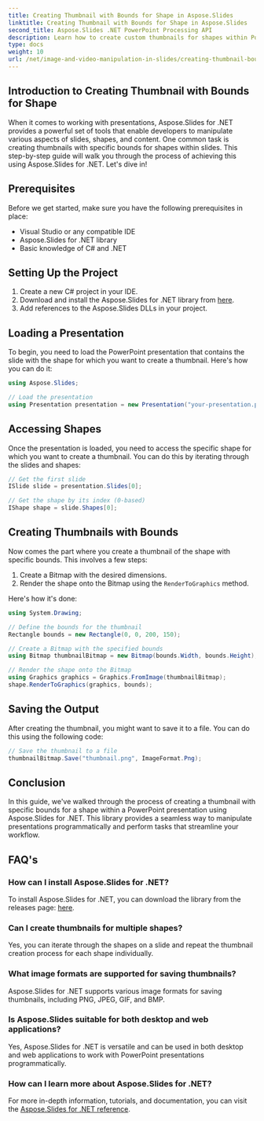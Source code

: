 ```yaml
---
title: Creating Thumbnail with Bounds for Shape in Aspose.Slides
linktitle: Creating Thumbnail with Bounds for Shape in Aspose.Slides
second_title: Aspose.Slides .NET PowerPoint Processing API
description: Learn how to create custom thumbnails for shapes within PowerPoint presentations using Aspose.Slides for .NET. This step-by-step guide provides source code examples and covers loading presentations, accessing shapes, defining thumbnail bounds, rendering, saving, and more.
type: docs
weight: 10
url: /net/image-and-video-manipulation-in-slides/creating-thumbnail-bounds-shape/
---
```


## Introduction to Creating Thumbnail with Bounds for Shape

When it comes to working with presentations, Aspose.Slides for .NET provides a powerful set of tools that enable developers to manipulate various aspects of slides, shapes, and content. One common task is creating thumbnails with specific bounds for shapes within slides. This step-by-step guide will walk you through the process of achieving this using Aspose.Slides for .NET. Let's dive in!

## Prerequisites

Before we get started, make sure you have the following prerequisites in place:

- Visual Studio or any compatible IDE
- Aspose.Slides for .NET library
- Basic knowledge of C# and .NET

## Setting Up the Project

1. Create a new C# project in your IDE.
2. Download and install the Aspose.Slides for .NET library from [here](https://releases.aspose.com/slides/net/).
3. Add references to the Aspose.Slides DLLs in your project.

## Loading a Presentation

To begin, you need to load the PowerPoint presentation that contains the slide with the shape for which you want to create a thumbnail. Here's how you can do it:

```csharp
using Aspose.Slides;

// Load the presentation
using Presentation presentation = new Presentation("your-presentation.pptx");
```

## Accessing Shapes

Once the presentation is loaded, you need to access the specific shape for which you want to create a thumbnail. You can do this by iterating through the slides and shapes:

```csharp
// Get the first slide
ISlide slide = presentation.Slides[0];

// Get the shape by its index (0-based)
IShape shape = slide.Shapes[0];
```

## Creating Thumbnails with Bounds

Now comes the part where you create a thumbnail of the shape with specific bounds. This involves a few steps:

1. Create a Bitmap with the desired dimensions.
2. Render the shape onto the Bitmap using the `RenderToGraphics` method.

Here's how it's done:

```csharp
using System.Drawing;

// Define the bounds for the thumbnail
Rectangle bounds = new Rectangle(0, 0, 200, 150);

// Create a Bitmap with the specified bounds
using Bitmap thumbnailBitmap = new Bitmap(bounds.Width, bounds.Height);

// Render the shape onto the Bitmap
using Graphics graphics = Graphics.FromImage(thumbnailBitmap);
shape.RenderToGraphics(graphics, bounds);
```

## Saving the Output

After creating the thumbnail, you might want to save it to a file. You can do this using the following code:

```csharp
// Save the thumbnail to a file
thumbnailBitmap.Save("thumbnail.png", ImageFormat.Png);
```

## Conclusion

In this guide, we've walked through the process of creating a thumbnail with specific bounds for a shape within a PowerPoint presentation using Aspose.Slides for .NET. This library provides a seamless way to manipulate presentations programmatically and perform tasks that streamline your workflow.

## FAQ's

### How can I install Aspose.Slides for .NET?

To install Aspose.Slides for .NET, you can download the library from the releases page: [here](https://releases.aspose.com/slides/net/).

### Can I create thumbnails for multiple shapes?

Yes, you can iterate through the shapes on a slide and repeat the thumbnail creation process for each shape individually.

### What image formats are supported for saving thumbnails?

Aspose.Slides for .NET supports various image formats for saving thumbnails, including PNG, JPEG, GIF, and BMP.

### Is Aspose.Slides suitable for both desktop and web applications?

Yes, Aspose.Slides for .NET is versatile and can be used in both desktop and web applications to work with PowerPoint presentations programmatically.

### How can I learn more about Aspose.Slides for .NET?

For more in-depth information, tutorials, and documentation, you can visit the [Aspose.Slides for .NET reference](https://reference.aspose.com/slides/net/).
